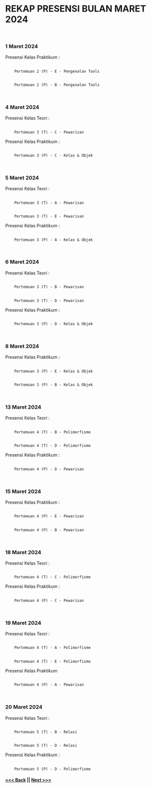 # REKAP PRESENSI BULAN MARET 2024
<br/>

### 1 Maret 2024
Presensi Kelas Praktikum :
##
        Pertemuan 2 (P) - E - Pengenalan Tools
##
        Pertemuan 2 (P) - B - Pengenalan Tools
<br/>

### 4 Maret 2024
Presensi Kelas Teori :
##
        Pertemuan 3 (T) - C - Pewarisan
Presensi Kelas Praktikum :
##
        Pertemuan 3 (P) - C - Kelas & Objek
<br/>

### 5 Maret 2024
Presensi Kelas Teori :
##
        Pertemuan 3 (T) - A - Pewarisan
##
        Pertemuan 3 (T) - E - Pewarisan
Presensi Kelas Praktikum :
##
        Pertemuan 3 (P) - A - Kelas & Objek
<br/>

### 6 Maret 2024
Presensi Kelas Teori :
##
        Pertemuan 3 (T) - B - Pewarisan
##
        Pertemuan 3 (T) - D - Pewarisan
Presensi Kelas Praktikum :
##
        Pertemuan 3 (P) - D - Kelas & Objek
<br/>

### 8 Maret 2024
Presensi Kelas Praktikum :
##
        Pertemuan 3 (P) - E - Kelas & Objek
##
        Pertemuan 3 (P) - B - Kelas & Objek
<br/>

### 13 Maret 2024
Presensi Kelas Teori :
##
        Pertemuan 4 (T) - B - Polimorfisme
##
        Pertemuan 4 (T) - D - Polimorfisme
Presensi Kelas Praktikum :
##
        Pertemuan 4 (P) - D - Pewarisan
<br/>

### 15 Maret 2024
Presensi Kelas Praktikum :
##
        Pertemuan 4 (P) - E - Pewarisan
##
        Pertemuan 4 (P) - B - Pewarisan
<br/>

### 18 Maret 2024
Presensi Kelas Teori :
##
        Pertemuan 4 (T) - C - Polimorfisme
Presensi Kelas Praktikum :
##
        Pertemuan 4 (P) - C - Pewarisan
<br/>

### 19 Maret 2024
Presensi Kelas Teori :
##
        Pertemuan 4 (T) - A - Polimorfisme
##
        Pertemuan 4 (T) - E - Polimorfisme
Presensi Kelas Praktikum
##
        Pertemuan 4 (P) - A - Pewarisan
<br/>

### 20 Maret 2024
Presensi Kelas Teori :
##
        Pertemuan 5 (T) - B - Relasi
##
        Pertemuan 5 (T) - D - Relasi
Presensi Kelas Praktikum :
##
        Pertemuan 5 (P) - D - Polimorfisme

#### [<<< Back](../february-2024/README.md)  ||  [Next >>>](../april-2024/README.md)